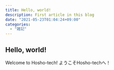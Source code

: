 ```yaml
---
title: Hello, world!
description: First article in this blog
date: "2021-05-23T01:04:24+09:00"
categories:
  - "雑記"
---
```


## Hello, world!
Welcome to Hosho-tech!
ようこそHosho-techへ！